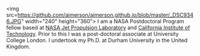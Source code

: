 <img src=https://github.com/aimerson/aimerson.github.io/blob/master/_DSC9346.JPG" width="240" height="360"> I am a NASA Postdoctoral Program fellow based at [NASA Jet Propulsion Laboratory](https://www.jpl.nasa.gov) and [California Institute of Technology](http://www.caltech.edu). Prior to this I was a post-doctoral associate at University College London. I undertook my Ph.D. at Durham University in the United Kingdom.
